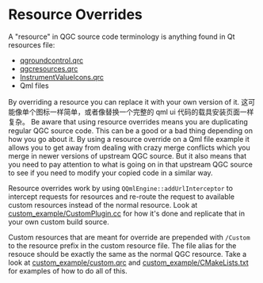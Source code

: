 # Resource Overrides

A "resource" in QGC source code terminology is anything found in Qt resources file:

- [qgroundcontrol.qrc](https://github.com/mavlink/qgroundcontrol/blob/master/qgroundcontrol.qrc)
- [qgcresources.qrc](https://github.com/mavlink/qgroundcontrol/blob/master/qgcresources.qrc)
- [InstrumentValueIcons.qrc](https://github.com/mavlink/qgroundcontrol/blob/master/resources/InstrumenValueIcons/InstrumentValueIcons.qrc)
- Qml files

By overriding a resource you can replace it with your own version of it. 这可能像单个图标一样简单，或者像替换一个完整的 qml ui 代码的载具安装页面一样复杂。 Be aware that using resource overrides means you are duplicating regular QGC source code. This can be a good or a bad thing depending on how you go about it. By using a resource override on a Qml file example it allows you to get away from dealing with crazy merge conflicts which you merge in newer versions of upstream QGC source. But it also means that you need to pay attention to what is going on in that upstream QGC source to see if you need to modify your copied code in a similar way.

Resource overrides work by using `QQmlEngine::addUrlInterceptor` to intercept requests for resources and re-route the request to available custom resources instead of the normal resource. Look at [custom_example/CustomPlugin.cc](https://github.com/mavlink/qgroundcontrol/blob/master/custom-example/CustomPlugin.cc) for how it's done and replicate that in your own custom build source.

Custom resources that are meant for override are prepended with `/Custom` to the resource prefix in the custom resource file. The file alias for the resouce should be exactly the same as the normal QGC resource. Take a look at [custom_example/custom.qrc](https://github.com/mavlink/qgroundcontrol/blob/master/custom-example/custom.qrc) and [custom_example/CMakeLists.txt](https://github.com/mavlink/qgroundcontrol/blob/master/custom-example/CMakeLists.txt) for examples of how to do all of this.